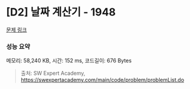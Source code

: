 # [D2] 날짜 계산기 - 1948 

[문제 링크](https://swexpertacademy.com/main/code/problem/problemDetail.do?contestProbId=AV5PnnU6AOsDFAUq) 

### 성능 요약

메모리: 58,240 KB, 시간: 152 ms, 코드길이: 676 Bytes



> 출처: SW Expert Academy, https://swexpertacademy.com/main/code/problem/problemList.do